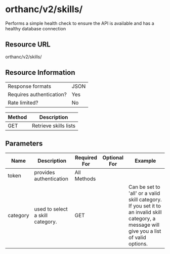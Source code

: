 
# orthanc/v2/skills/
Performs a simple health check to ensure the API is available and has a healthy database connection

## Resource URL
orthanc/v2/skills/


## Resource Information
|                          |      |
| ------------------------ | ---- |
| Response formats         | JSON |
| Requires authentication? | Yes  |
| Rate limited?            | No   |

| Method | Description               |
| ------ | ------------------------- |
| GET    | Retrieve skills lists |


## Parameters
| Name                        | Description                     | Required For       | Optional For | Example                                                                                                                                                                                                                                                                                                                               |
| --------------------------- | ------------------------------- | ------------------ | ------------ | ------------------------------------------------------------------------------------------------------------------------------------------------------------------------------------------------------------------------------------------------------------------------------------------------------------------------------------- |
| token                       | provides authentication         | All Methods        |              |
| category                    | used to select a skill category.| GET                |              | Can be set to 'all' or a valid skill category. If you set it to an invalid skill category, a message will give you a list of valid options. |